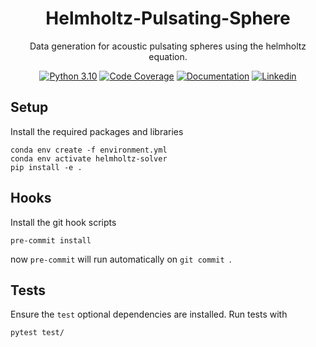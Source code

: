 <div align="center">

# Helmholtz-Pulsating-Sphere

Data generation for acoustic pulsating spheres using the helmholtz equation.

[![Python 3.10](https://img.shields.io/badge/Python-3.10-blue)](https://www.python.org/downloads/release/python-3100/)
[![Code Coverage](https://img.shields.io/endpoint?url=https://gist.githubusercontent.com/JakobEliasWagner/4159362e5d85e8d43a396693d3e606bf/raw/covbadge.json)](https://jakobeliaswagner.github.io/Helmholtz-Sonic-Crystals/_static/codecov/index.html)
[![Documentation](https://img.shields.io/badge/Documentation-FF7043)](https://jakobeliaswagner.github.io/Helmholtz-Sonic-Crystals/index.html)
[![Linkedin](https://img.shields.io/badge/-LinkedIn-blue?style=flat&logo=linkedin)](https://www.linkedin.com/in/jakob-wagner-65b9871a9/)
</div>

## Setup

Install the required packages and libraries

```shell
conda env create -f environment.yml
conda env activate helmholtz-solver
pip install -e .
```

## Hooks

Install the git hook scripts

```shell
pre-commit install
```

now `pre-commit` will run automatically on `git commit `.

## Tests

Ensure the `test` optional dependencies are installed.
Run tests with

```shell
pytest test/
```
